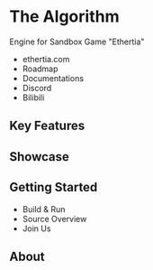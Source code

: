 # The Algorithm
Engine for Sandbox Game "Ethertia"

- ethertia.com
- Roadmap
- Documentations
- Discord
- Bilibili

## Key Features



## Showcase


## Getting Started

- Build & Run
- Source Overview
- Join Us


## About

